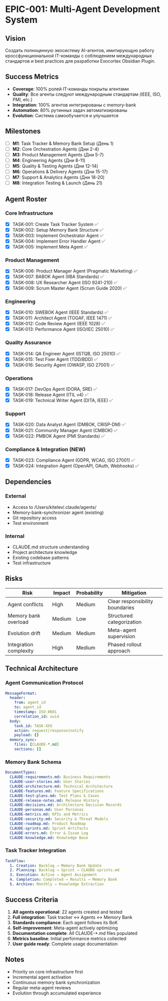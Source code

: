 # EPIC-001: Multi-Agent Development System

## Vision
Создать полноценную экосистему AI-агентов, имитирующую работу кроссфункциональной IT-команды с соблюдением международных стандартов и best practices для разработки Exocortex Obsidian Plugin.

## Success Metrics
- **Coverage**: 100% ролей IT-команды покрыты агентами
- **Quality**: Все агенты следуют международным стандартам (IEEE, ISO, PMI, etc.)
- **Integration**: 100% агентов интегрированы с memory-bank
- **Automation**: 80% рутинных задач автоматизированы
- **Evolution**: Система самообучается и улучшается

## Milestones
- [ ] **M1**: Task Tracker & Memory Bank Setup (День 1)
- [ ] **M2**: Core Orchestration Agents (Дни 2-4)
- [ ] **M3**: Product Management Agents (Дни 5-7)
- [ ] **M4**: Engineering Agents (Дни 8-11)
- [ ] **M5**: Quality & Testing Agents (Дни 12-14)
- [ ] **M6**: Operations & Delivery Agents (Дни 15-17)
- [ ] **M7**: Support & Analytics Agents (Дни 18-20)
- [ ] **M8**: Integration Testing & Launch (День 21)

## Agent Roster

### Core Infrastructure
- [x] TASK-001: Create Task Tracker System ✅
- [x] TASK-002: Setup Memory Bank Structure ✅
- [x] TASK-003: Implement Orchestrator Agent ✅
- [x] TASK-004: Implement Error Handler Agent ✅
- [x] TASK-005: Implement Meta Agent ✅

### Product Management
- [x] TASK-006: Product Manager Agent (Pragmatic Marketing) ✅
- [x] TASK-007: BABOK Agent (IIBA Standards) ✅
- [x] TASK-008: UX Researcher Agent (ISO 9241-210) ✅
- [x] TASK-009: Scrum Master Agent (Scrum Guide 2020) ✅

### Engineering
- [x] TASK-010: SWEBOK Agent (IEEE Standards) ✅
- [x] TASK-011: Architect Agent (TOGAF, IEEE 1471) ✅
- [x] TASK-012: Code Review Agent (IEEE 1028) ✅
- [x] TASK-013: Performance Agent (ISO/IEC 25010) ✅

### Quality Assurance
- [x] TASK-014: QA Engineer Agent (ISTQB, ISO 25010) ✅
- [x] TASK-015: Test Fixer Agent (TDD/BDD) ✅
- [x] TASK-016: Security Agent (OWASP, ISO 27001) ✅

### Operations
- [x] TASK-017: DevOps Agent (DORA, SRE) ✅
- [x] TASK-018: Release Agent (ITIL v4) ✅
- [x] TASK-019: Technical Writer Agent (DITA, IEEE) ✅

### Support
- [x] TASK-020: Data Analyst Agent (DMBOK, CRISP-DM) ✅
- [x] TASK-021: Community Manager Agent (CMBOK) ✅
- [x] TASK-022: PMBOK Agent (PMI Standards) ✅

### Compliance & Integration (NEW)
- [x] TASK-023: Compliance Agent (GDPR, WCAG, ISO 27001) ✅
- [x] TASK-024: Integration Agent (OpenAPI, OAuth, Webhooks) ✅

## Dependencies
### External
- Access to /Users/kitelev/.claude/agents/
- Memory-bank-synchronizer agent (existing)
- Git repository access
- Test environment

### Internal
- CLAUDE.md structure understanding
- Project architecture knowledge
- Existing codebase patterns
- Test infrastructure

## Risks
| Risk | Impact | Probability | Mitigation |
|------|--------|-------------|------------|
| Agent conflicts | High | Medium | Clear responsibility boundaries |
| Memory bank overload | Medium | Low | Structured categorization |
| Evolution drift | Medium | Medium | Meta-agent supervision |
| Integration complexity | High | Medium | Phased rollout approach |

## Technical Architecture

### Agent Communication Protocol
```yaml
MessageFormat:
  header:
    from: agent_id
    to: agent_id
    timestamp: ISO-8601
    correlation_id: uuid
  body:
    task_id: TASK-XXX
    action: request|response|notify
    payload: {}
  memory_sync:
    files: [CLAUDE-*.md]
    sections: []
```

### Memory Bank Schema
```yaml
DocumentTypes:
  CLAUDE-requirements.md: Business Requirements
  CLAUDE-user-stories.md: User Stories
  CLAUDE-architecture.md: Technical Architecture
  CLAUDE-features.md: Feature Specifications
  CLAUDE-test-plans.md: Test Plans & Cases
  CLAUDE-release-notes.md: Release History
  CLAUDE-decisions.md: Architecture Decision Records
  CLAUDE-personas.md: User Personas
  CLAUDE-metrics.md: KPIs and Metrics
  CLAUDE-security.md: Security & Threat Models
  CLAUDE-roadmap.md: Product Roadmap
  CLAUDE-sprints.md: Sprint Artifacts
  CLAUDE-errors.md: Error & Issue Log
  CLAUDE-knowledge.md: Knowledge Base
```

### Task Tracker Integration
```yaml
TaskFlow:
  1. Creation: Backlog → Memory Bank Update
  2. Planning: Backlog → Sprint → CLAUDE-sprints.md
  3. Execution: Active → Agent Assignment
  4. Completion: Completed → Results → Memory Bank
  5. Archive: Monthly → Knowledge Extraction
```

## Success Criteria
1. **All agents operational**: 22 agents created and tested
2. **Full integration**: Task tracker ↔ Agents ↔ Memory Bank
3. **Standards compliance**: Each agent follows its BoK
4. **Self-improvement**: Meta-agent actively optimizing
5. **Documentation complete**: All CLAUDE-*.md files populated
6. **Metrics baseline**: Initial performance metrics collected
7. **User guide ready**: Complete usage documentation

## Notes
- Priority on core infrastructure first
- Incremental agent activation
- Continuous memory bank synchronization
- Regular meta-agent reviews
- Evolution through accumulated experience